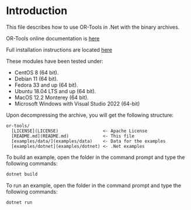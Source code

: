 # Introduction

This file describes how to use OR-Tools in .Net with the binary archives.

OR-Tools online documentation is
[here](https://developers.google.com/optimization)

Full installation instructions are located
[here](https://developers.google.com/optimization/install/dotnet/)

These modules have been tested under:

  - CentOS 8 (64 bit).
  - Debian 11 (64 bit).
  - Fedora 33 and up (64 bit).
  - Ubuntu 18.04 LTS and up (64 bit).
  - MacOS 12.2 Monterey (64 bit).
  - Microsoft Windows with Visual Studio 2022 (64-bit)

Upon decompressing the archive, you will get the following structure:

```
or-tools/
  [LICENSE](LICENSE)                 <- Apache License
  [README.md](README.md)             <- This file
  [examples/data/](examples/data)    <- Data for the examples
  [examples/dotnet](examples/dotnet) <- .Net examples
```

To build an example, open the folder in the command prompt and type the following commands:

```sh
dotnet build
```

To run an example, open the folder in the command prompt and type the following commands:

```sh
dotnet run
```
